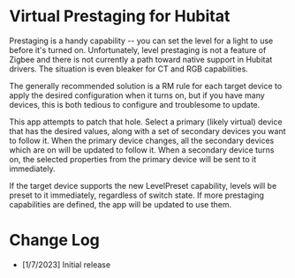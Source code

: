# Virtual Prestaging for Hubitat

Prestaging is a handy capability -- you can set the level for a light to use
before it's turned on. Unfortunately, level prestaging is not a feature of
Zigbee and there is not currently a path toward native support in Hubitat
drivers. The situation is even bleaker for CT and RGB capabilities.

The generally recommended solution is a RM rule for each target device to apply
the desired configuration when it turns on, but if you have many devices, this
is both tedious to configure and troublesome to update.

This app attempts to patch that hole. Select a primary (likely virtual) device
that has the desired values, along with a set of secondary devices you want to
follow it. When the primary device changes, all the secondary devices which are
on will be updated to follow it. When a secondary device turns on, the selected
properties from the primary device will be sent to it immediately.

If the target device supports the new LevelPreset capability, levels will be
preset to it immediately, regardless of switch state. If more prestaging
capabilities are defined, the app will be updated to use them.

# Change Log

* [1/7/2023]   Initial release
